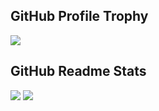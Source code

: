
## GitHub Profile Trophy

<img src="https://github-profile-trophy.vercel.app/?username=kentakoura&theme=dark_lover&rank=SECRET,SSS,SS,S,AAA,AA,A,B,C&margin-w=20" />

## GitHub Readme Stats

<img src="https://github-readme-stats-9wfbh2521-kentakoura.vercel.app/api/?username=kentakoura&count_private=true&show_icons=true&hide=contribs&theme=dark&include_all_commits=true" />

<img src="https://github-readme-stats-9wfbh2521-kentakoura.vercel.app/api/top-langs/?username=kentakoura&layout=compact&hide=html,css&theme=dark" />

